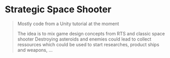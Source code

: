 # Strategic Space Shooter

> Mostly code from a Unity tutorial at the moment
>
> The idea is to mix game design concepts from RTS and classic space shooter
> Destroying asteroids and enemies could lead to collect ressources which could be used to start researches, product ships and weapons, ...
